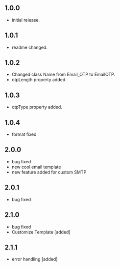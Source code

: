 ## 1.0.0

* initial release.

## 1.0.1

* readme changed.

## 1.0.2

* Changed class Name from Email_OTP to EmailOTP.
* otpLength property added.

## 1.0.3

* otpType property added.

## 1.0.4

* format fixed

## 2.0.0

* bug fixed
* new cool email template
* new feature added for custom SMTP

## 2.0.1

* bug fixed

## 2.1.0

* bug fixed
* Customize Template [added]

## 2.1.1

* error handling [added]